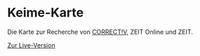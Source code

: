 # Keime-Karte

Die Karte zur Recherche von [CORRECT!V](https://www.correctiv.org/), ZEIT Online und ZEIT.

[Zur Live-Version](https://apps.correctiv.org/keime/karte)
